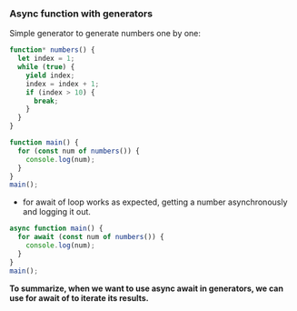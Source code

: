 ### Async function with generators

Simple generator to generate numbers one by one:

```js
function* numbers() {
  let index = 1;
  while (true) {
    yield index;
    index = index + 1;
    if (index > 10) {
      break;
    }
  }
}

function main() {
  for (const num of numbers()) {
    console.log(num);
  }
}
main();
```

* for await of loop works as expected, getting a number asynchronously and logging it out.

```js
async function main() {
  for await (const num of numbers()) {
    console.log(num);
  }
}
main();
```

**To summarize, when we want to use async await in generators, we can use for await of to iterate its results.**
